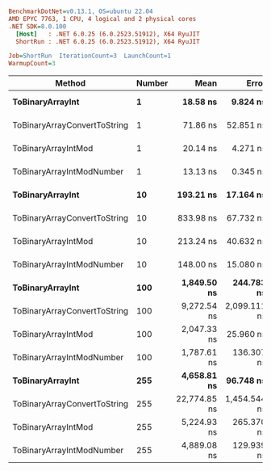 ``` ini

BenchmarkDotNet=v0.13.1, OS=ubuntu 22.04
AMD EPYC 7763, 1 CPU, 4 logical and 2 physical cores
.NET SDK=8.0.100
  [Host]   : .NET 6.0.25 (6.0.2523.51912), X64 RyuJIT
  ShortRun : .NET 6.0.25 (6.0.2523.51912), X64 RyuJIT

Job=ShortRun  IterationCount=3  LaunchCount=1  
WarmupCount=3  

```
|                       Method | Number |         Mean |        Error |     StdDev |          Min |          Max |  Gen 0 | Allocated |
|----------------------------- |------- |-------------:|-------------:|-----------:|-------------:|-------------:|-------:|----------:|
|             **ToBinaryArrayInt** |      **1** |     **18.58 ns** |     **9.824 ns** |   **0.538 ns** |     **18.08 ns** |     **19.15 ns** | **0.0004** |      **32 B** |
| ToBinaryArrayConvertToString |      1 |     71.86 ns |    52.851 ns |   2.897 ns |     70.14 ns |     75.20 ns | 0.0011 |      96 B |
|          ToBinaryArrayIntMod |      1 |     20.14 ns |     4.271 ns |   0.234 ns |     19.90 ns |     20.37 ns | 0.0004 |      32 B |
|    ToBinaryArrayIntModNumber |      1 |     13.13 ns |     0.345 ns |   0.019 ns |     13.11 ns |     13.15 ns | 0.0004 |      32 B |
|             **ToBinaryArrayInt** |     **10** |    **193.21 ns** |    **17.164 ns** |   **0.941 ns** |    **192.36 ns** |    **194.22 ns** | **0.0038** |     **320 B** |
| ToBinaryArrayConvertToString |     10 |    833.98 ns |    67.732 ns |   3.713 ns |    831.72 ns |    838.27 ns | 0.0114 |   1,024 B |
|          ToBinaryArrayIntMod |     10 |    213.24 ns |    40.632 ns |   2.227 ns |    210.79 ns |    215.15 ns | 0.0038 |     320 B |
|    ToBinaryArrayIntModNumber |     10 |    148.00 ns |    15.080 ns |   0.827 ns |    147.20 ns |    148.85 ns | 0.0038 |     320 B |
|             **ToBinaryArrayInt** |    **100** |  **1,849.50 ns** |   **244.783 ns** |  **13.417 ns** |  **1,835.13 ns** |  **1,861.70 ns** | **0.0381** |   **3,200 B** |
| ToBinaryArrayConvertToString |    100 |  9,272.54 ns | 2,099.111 ns | 115.059 ns |  9,181.07 ns |  9,401.72 ns | 0.1221 |  10,928 B |
|          ToBinaryArrayIntMod |    100 |  2,047.33 ns |    25.960 ns |   1.423 ns |  2,045.72 ns |  2,048.40 ns | 0.0381 |   3,200 B |
|    ToBinaryArrayIntModNumber |    100 |  1,787.61 ns |   136.307 ns |   7.471 ns |  1,781.30 ns |  1,795.86 ns | 0.0381 |   3,200 B |
|             **ToBinaryArrayInt** |    **255** |  **4,658.81 ns** |    **96.748 ns** |   **5.303 ns** |  **4,652.93 ns** |  **4,663.22 ns** | **0.0916** |   **8,160 B** |
| ToBinaryArrayConvertToString |    255 | 22,774.85 ns | 1,454.544 ns |  79.728 ns | 22,683.02 ns | 22,826.37 ns | 0.2747 |  23,208 B |
|          ToBinaryArrayIntMod |    255 |  5,224.93 ns |   265.370 ns |  14.546 ns |  5,215.06 ns |  5,241.63 ns | 0.0916 |   8,160 B |
|    ToBinaryArrayIntModNumber |    255 |  4,889.08 ns |   129.939 ns |   7.122 ns |  4,881.81 ns |  4,896.04 ns | 0.0916 |   8,160 B |
